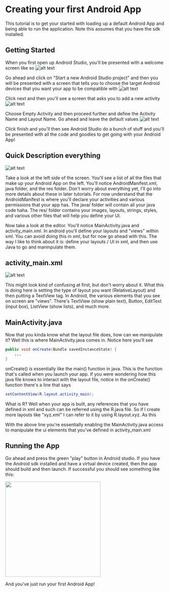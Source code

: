 # Creating your first Android App
This tutorial is to get your started with loading up a default Android App and being able to run the application. Note this assumes that you have the sdk installed.

## Getting Started
When you first open up Android Studio, you'll be presented with a welcome screen like so
![alt text](https://github.com/savala/tilAndroid/blob/master/firstAndroidApp/screenshots/welcomeScreen.png "Welcome Screen")


Go ahead and click on "Start a new Android Studio project" and then you will be presented with a screen that tells you to choose the target Android devices that you want your app to be compatible with
![alt text](https://github.com/savala/tilAndroid/blob/master/firstAndroidApp/screenshots/targetDevice.png "Target Devices")


Click next and then you'll see a screen that asks you to add a new activity
![alt text](https://github.com/savala/tilAndroid/blob/master/firstAndroidApp/screenshots/chooseDefault.png "Choose Activity")


Choose Empty Activity and then proceed further and define the Activity Name and Layout Name. Go ahead and leave the default values
![alt text](https://github.com/savala/tilAndroid/blob/master/firstAndroidApp/screenshots/emptyActivityName.png "Main Activity Name")


Click finish and you'll then see Android Studio do a bunch of stuff and you'll be presented with all the code and goodies to get going with your Android App!

## Quick Description everything
![alt text](https://github.com/savala/tilAndroid/blob/master/firstAndroidApp/screenshots/mainScreen.png "Main Screen")


Take a look at the left side of the screen. You'll see a list of all the files that make up your Android App on the left. You'll notice AndroidManifest.xml, java folder, and the res folder. Don't worry about everything yet, I'll go into more details about these in later tutorials. For now understand that the AndroidManifest is where you'll declare your activities and various permissions that your app has. The java/ folder will contain all your java code haha. The res/ folder contains your images, layouts, strings, styles, and various other files that will help you define your UI.


Now take a look at the editor. You'll notice MainActivity.java and activity_main.xml. In android you'll define your layouts and "views" within xml. You can avoid doing this in xml, but for now go ahead with this. The way I like to think about it is: define your layouts / UI in xml, and then use Java to go and maninpulate them.

## activity_main.xml
![alt text](https://github.com/savala/tilAndroid/blob/master/firstAndroidApp/screenshots/layout.png "Layout")


This might look kind of confusing at first, but don't worry about it. What this is doing here is setting the type of layout you want (RelativeLayout) and then putting a TextView tag. In Android, the various elements that you see on screen are "views". There's TextView (show plain text), Button, EditText (input box), ListView (show lists), and much more.

## MainActivity.java
Now that you kinda know what the layout file does, how can we manipulate it? Well this is where MainActivity.java comes in. Notice here you'll see
```java
public void onCreate(Bundle savedInstanceState) {
    ...
}
```

onCreate() is essentially like the main() function in java. This is the function that's called when you launch your app. If you were wondering how this java file knows to interact with the layout file, notice in the onCreate() function there's a line that says

```java
setContentView(R.layout.activity_main);
```


What is R? Well when your app is built, any references that you have defined in xml and such can be referred using the R.java file. So if I create more layouts like "xyz.xml" I can refer to it by using R.layout.xyz. As this  


With the above line you're essentially enabling the MainActivity.java access to manipulate the ui elements that you've defined in activity_main.xml

## Running the App
Go ahead and press the green "play" button in Android studio. If you have the Android sdk installed and have a virtual device created, then the app should build and then launch. If successful you should see something like this:

<img src="https://github.com/savala/tilAndroid/blob/master/firstAndroidApp/screenshots/appRun.png" width="300px" height="300px">

And you've just run your first Android App!
